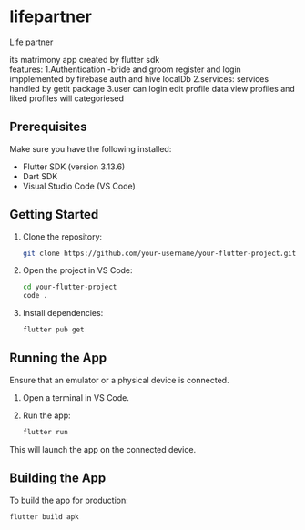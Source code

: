# lifepartner

Life partner

its matrimony app created by flutter sdk  
features:
1.Authentication -bride and groom  register and login  impplemented by firebase auth and hive localDb
2.services: services handled by getit package 
3.user can login edit profile data view profiles and liked profiles will categoriesed


## Prerequisites

Make sure you have the following installed:

- Flutter SDK (version 3.13.6)
- Dart SDK
- Visual Studio Code (VS Code)

## Getting Started

1. Clone the repository:

    ```bash
    git clone https://github.com/your-username/your-flutter-project.git
    ```

2. Open the project in VS Code:

    ```bash
    cd your-flutter-project
    code .
    ```

3. Install dependencies:

    ```bash
    flutter pub get
    ```

## Running the App

Ensure that an emulator or a physical device is connected.

1. Open a terminal in VS Code.

2. Run the app:

    ```bash
    flutter run
    ```

This will launch the app on the connected device.

## Building the App

To build the app for production:

```bash
flutter build apk
